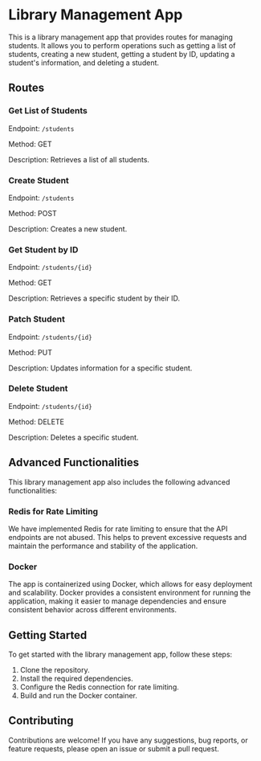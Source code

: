# Library Management App

This is a library management app that provides routes for managing students. It allows you to perform operations such as getting a list of students, creating a new student, getting a student by ID, updating a student's information, and deleting a student.

## Routes

### Get List of Students

Endpoint: `/students`

Method: GET

Description: Retrieves a list of all students.

### Create Student

Endpoint: `/students`

Method: POST

Description: Creates a new student.

### Get Student by ID

Endpoint: `/students/{id}`

Method: GET

Description: Retrieves a specific student by their ID.

### Patch Student

Endpoint: `/students/{id}`

Method: PUT

Description: Updates information for a specific student.

### Delete Student

Endpoint: `/students/{id}`

Method: DELETE

Description: Deletes a specific student.

## Advanced Functionalities

This library management app also includes the following advanced functionalities:

### Redis for Rate Limiting

We have implemented Redis for rate limiting to ensure that the API endpoints are not abused. This helps to prevent excessive requests and maintain the performance and stability of the application.

### Docker

The app is containerized using Docker, which allows for easy deployment and scalability. Docker provides a consistent environment for running the application, making it easier to manage dependencies and ensure consistent behavior across different environments.

## Getting Started

To get started with the library management app, follow these steps:

1. Clone the repository.
2. Install the required dependencies.
3. Configure the Redis connection for rate limiting.
4. Build and run the Docker container.

## Contributing

Contributions are welcome! If you have any suggestions, bug reports, or feature requests, please open an issue or submit a pull request.
